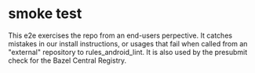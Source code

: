 # smoke test

This e2e exercises the repo from an end-users perpective.
It catches mistakes in our install instructions, or usages that fail when called from an "external" repository to rules_android_lint.
It is also used by the presubmit check for the Bazel Central Registry.
